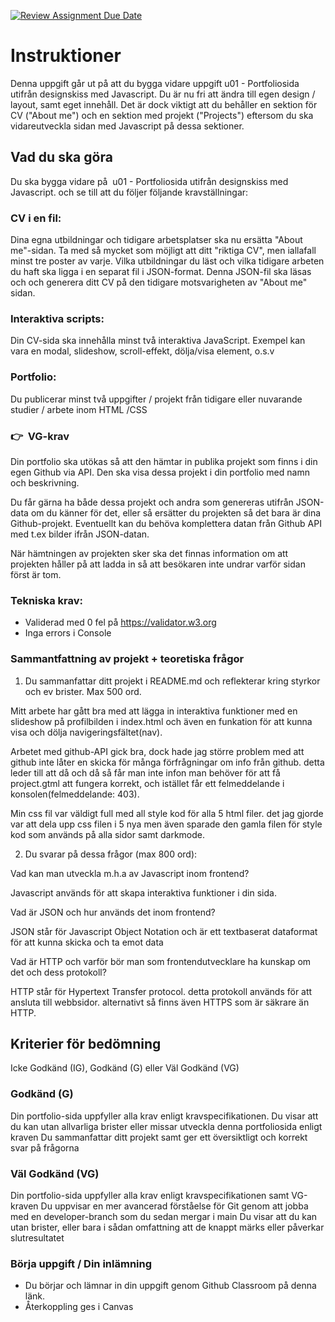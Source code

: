 [![Review Assignment Due Date](https://classroom.github.com/assets/deadline-readme-button-22041afd0340ce965d47ae6ef1cefeee28c7c493a6346c4f15d667ab976d596c.svg)](https://classroom.github.com/a/Y0f03qEq)

# Instruktioner

Denna uppgift går ut på att du bygga vidare uppgift u01 - Portfoliosida utifrån designskiss med Javascript. Du är nu fri att ändra till egen design / layout, samt eget innehåll. Det är dock viktigt att du behåller en sektion för CV ("About me") och en sektion med projekt ("Projects") eftersom du ska vidareutveckla sidan med Javascript på dessa sektioner.

## Vad du ska göra

Du ska bygga vidare på  u01 - Portfoliosida utifrån designskiss med Javascript. och se till att du följer följande kravställningar:

### CV i en fil:

Dina egna utbildningar och tidigare arbetsplatser ska nu ersätta "About me"-sidan. Ta med så mycket som möjligt att ditt "riktiga CV", men iallafall minst tre poster av varje.
Vilka utbildningar du läst och vilka tidigare arbeten du haft ska ligga i en separat fil i JSON-format. Denna JSON-fil ska läsas och och generera ditt CV på den tidigare motsvarigheten av "About me" sidan.

### Interaktiva scripts:

Din CV-sida ska innehålla minst två interaktiva JavaScript. Exempel kan vara en modal, slideshow, scroll-effekt, dölja/visa element, o.s.v

### Portfolio:

Du publicerar minst två uppgifter / projekt från tidigare eller nuvarande studier / arbete inom HTML /CSS

### 👉  VG-krav

Din portfolio ska utökas så att den hämtar in publika projekt som finns i din egen Github via API. Den ska visa dessa projekt i din portfolio med namn och beskrivning.

Du får gärna ha både dessa projekt och andra som genereras utifrån JSON-data om du känner för det, eller så ersätter du projekten så det bara är dina Github-projekt. Eventuellt kan du behöva komplettera datan från Github API med t.ex bilder ifrån JSON-datan.

När hämtningen av projekten sker ska det finnas information om att projekten håller på att ladda in så att besökaren inte undrar varför sidan först är tom.

### Tekniska krav:

- Validerad med 0 fel på https://validator.w3.org
- Inga errors i Console

### Sammantfattning av projekt + teoretiska frågor

1. Du sammanfattar ditt projekt i README.md och reflekterar kring styrkor och ev brister. Max 500 ord.

Mitt arbete har gått bra med att lägga in interaktiva funktioner med en slideshow på profilbilden i index.html och även en funkation för att kunna visa och dölja navigeringsfältet(nav).

Arbetet med github-API gick bra, dock hade jag större problem med att github inte låter en skicka för många förfrågningar om info från github. detta leder till att då och då så får man inte infon man behöver för att få project.gtml att fungera korrekt, och istället får ett felmeddelande i konsolen(felmeddelande: 403).

Min css fil var väldigt full med all style kod för alla 5 html filer. det jag gjorde var att dela upp css filen i 5 nya men även sparade den gamla filen för style kod som används på alla sidor samt darkmode.

2. Du svarar på dessa frågor (max 800 ord):

Vad kan man utveckla m.h.a av Javascript inom frontend?

Javascript används för att skapa interaktiva funktioner i din sida.

Vad är JSON och hur används det inom frontend?

JSON står för Javascript Object Notation och är ett textbaserat dataformat för att kunna skicka och ta emot data

Vad är HTTP och varför bör man som frontendutvecklare ha kunskap om det och dess protokoll?

HTTP står för Hypertext Transfer protocol. detta protokoll används för att ansluta till webbsidor. alternativt så finns även HTTPS som är säkrare än HTTP.

## Kriterier för bedömning

Icke Godkänd (IG), Godkänd (G) eller Väl Godkänd (VG)

### Godkänd (G)

Din portfolio-sida uppfyller alla krav enligt kravspecifikationen.
Du visar att du kan utan allvarliga brister eller missar utveckla denna portfoliosida enligt kraven
Du sammanfattar ditt projekt samt ger ett översiktligt och korrekt svar på frågorna

### Väl Godkänd (VG)

Din portfolio-sida uppfyller alla krav enligt kravspecifikationen samt VG-kraven
Du uppvisar en mer avancerad förståelse för Git genom att jobba med en developer-branch som du sedan mergar i main
Du visar att du kan utan brister, eller bara i sådan omfattning att de knappt märks eller påverkar slutresultatet

### Börja uppgift / Din inlämning

- Du börjar och lämnar in din uppgift genom Github Classroom på denna länk.
- Återkoppling ges i Canvas

#
